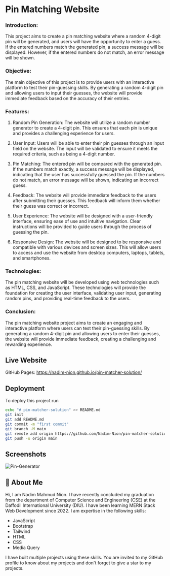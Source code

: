 
# Pin Matching Website



### Introduction:
This project aims to create a pin matching website where a random 4-digit pin will be generated, and users will have the opportunity to enter a guess. If the entered numbers match the generated pin, a success message will be displayed. However, if the entered numbers do not match, an error message will be shown.

### Objective:
The main objective of this project is to provide users with an interactive platform to test their pin-guessing skills. By generating a random 4-digit pin and allowing users to input their guesses, the website will provide immediate feedback based on the accuracy of their entries.

### Features:
1. Random Pin Generation: The website will utilize a random number generator to create a 4-digit pin. This ensures that each pin is unique and provides a challenging experience for users.

2. User Input: Users will be able to enter their pin guesses through an input field on the website. The input will be validated to ensure it meets the required criteria, such as being a 4-digit number.

3. Pin Matching: The entered pin will be compared with the generated pin. If the numbers match exactly, a success message will be displayed, indicating that the user has successfully guessed the pin. If the numbers do not match, an error message will be shown, indicating an incorrect guess.

4. Feedback: The website will provide immediate feedback to the users after submitting their guesses. This feedback will inform them whether their guess was correct or incorrect.

5. User Experience: The website will be designed with a user-friendly interface, ensuring ease of use and intuitive navigation. Clear instructions will be provided to guide users through the process of guessing the pin.

6. Responsive Design: The website will be designed to be responsive and compatible with various devices and screen sizes. This will allow users to access and use the website from desktop computers, laptops, tablets, and smartphones.

### Technologies:
The pin matching website will be developed using web technologies such as HTML, CSS, and JavaScript. These technologies will provide the foundation for creating the user interface, validating user input, generating random pins, and providing real-time feedback to the users.

### Conclusion:
The pin matching website project aims to create an engaging and interactive platform where users can test their pin-guessing skills. By generating a random 4-digit pin and allowing users to enter their guesses, the website will provide immediate feedback, creating a challenging and rewarding experience.


## Live Website

GitHub Pages: https://nadim-nion.github.io/pin-matcher-solution/

## Deployment

To deploy this project run

```bash
echo "# pin-matcher-solution" >> README.md
git init
git add README.md
git commit -m "first commit"
git branch -M main
git remote add origin https://github.com/Nadim-Nion/pin-matcher-solution.git
git push -u origin main
```


## Screenshots

![Pin-Generator](https://github.com/Nadim-Nion/pin-matcher-solution/assets/60613933/1af55e87-ce74-4db3-bbee-6c71121b04f7)



## 🚀 About Me
Hi, I am Nadim Mahmud Nion. I have recently concluded my graduation from the department of Computer Science and Engineering (CSE) at the Daffodil International University (DIU). I have been learning MERN Stack Web Development since 2022. I am expertise in the following skills:

* JavaScript 
* Bootstrap
* Tailwind
* HTML
* CSS
* Media Query


I have built multiple projects using these skills. You are invited to my GitHub profile to know about my projects and don't forget to give a star to my projects.


